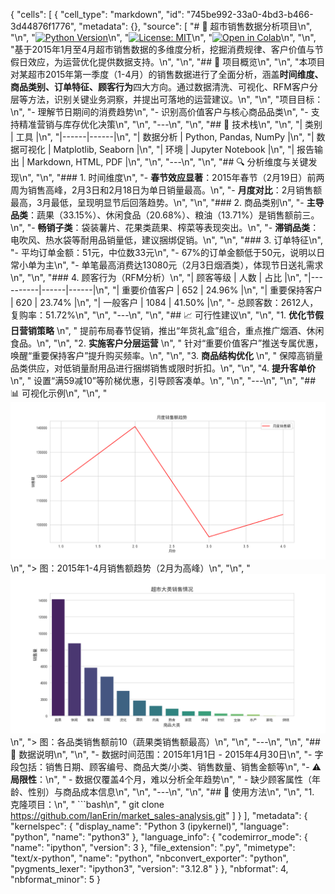 {
 "cells": [
  {
   "cell_type": "markdown",
   "id": "745be992-33a0-4bd3-b466-3d44876f1776",
   "metadata": {},
   "source": [
    "# 🏬 超市销售数据分析项目\n",
    "\n",
    "[![Python Version](https://img.shields.io/badge/python-3.8%2B-blue)](https://www.python.org/)\n",
    "[![License: MIT](https://img.shields.io/badge/License-MIT-yellow.svg)](https://opensource.org/licenses/MIT)\n",
    "[![Open in Colab](https://colab.research.google.com/assets/colab-badge.svg)](https://colab.research.google.com/github/IanErin/market_sales-analysis/)\n",
    "\n",
    "基于2015年1月至4月超市销售数据的多维度分析，挖掘消费规律、客户价值与节假日效应，为运营优化提供数据支持。\n",
    "\n",
    "## 📌 项目概览\n",
    "\n",
    "本项目对某超市2015年第一季度（1-4月）的销售数据进行了全面分析，涵盖**时间维度、商品类别、订单特征、顾客行为**四大方向。通过数据清洗、可视化、RFM客户分层等方法，识别关键业务洞察，并提出可落地的运营建议。\n",
    "\n",
    "项目目标：\n",
    "- 理解节日期间的消费趋势\n",
    "- 识别高价值客户与核心商品品类\n",
    "- 支持精准营销与库存优化决策\n",
    "\n",
    "---\n",
    "\n",
    "## 🧰 技术栈\n",
    "\n",
    "| 类别 | 工具 |\n",
    "|------|------|\n",
    "| 数据分析 | Python, Pandas, NumPy |\n",
    "| 数据可视化 | Matplotlib, Seaborn |\n",
    "| 环境 | Jupyter Notebook |\n",
    "| 报告输出 | Markdown, HTML, PDF |\n",
    "\n",
    "---\n",
    "\n",
    "## 🔍 分析维度与关键发现\n",
    "\n",
    "### 1. 时间维度\n",
    "- **春节效应显著**：2015年春节（2月19日）前两周为销售高峰，2月3日和2月18日为单日销量最高。\n",
    "- **月度对比**：2月销售额最高，3月最低，呈现明显节后回落趋势。\n",
    "\n",
    "### 2. 商品类别\n",
    "- **主导品类**：蔬果（33.15%）、休闲食品（20.68%）、粮油（13.71%）是销售额前三。\n",
    "- **畅销子类**：袋装薯片、花果类蔬果、榨菜等表现突出。\n",
    "- **滞销品类**：电吹风、热水袋等耐用品销量低，建议捆绑促销。\n",
    "\n",
    "### 3. 订单特征\n",
    "- 平均订单金额：51元，中位数33元\n",
    "- 67%的订单金额低于50元，说明以日常小单为主\n",
    "- 单笔最高消费达13080元（2月3日烟酒类），体现节日送礼需求\n",
    "\n",
    "### 4. 顾客行为（RFM分析）\n",
    "| 顾客等级 | 人数 | 占比 |\n",
    "|----------|------|------|\n",
    "| 重要价值客户 | 652 | 24.96% |\n",
    "| 重要保持客户 | 620 | 23.74% |\n",
    "| 一般客户 | 1084 | 41.50% |\n",
    "- 总顾客数：2612人，复购率：51.72%\n",
    "\n",
    "---\n",
    "\n",
    "## 📈 可行性建议\n",
    "\n",
    "1. **优化节假日营销策略**  \n",
    "   提前布局春节促销，推出“年货礼盒”组合，重点推广烟酒、休闲食品。\n",
    "\n",
    "2. **实施客户分层运营**  \n",
    "   针对“重要价值客户”推送专属优惠，唤醒“重要保持客户”提升购买频率。\n",
    "\n",
    "3. **商品结构优化**  \n",
    "   保障高销量品类供应，对低销量耐用品进行捆绑销售或限时折扣。\n",
    "\n",
    "4. **提升客单价**  \n",
    "   设置“满59减10”等阶梯优惠，引导顾客凑单。\n",
    "\n",
    "---\n",
    "\n",
    "## 📊 可视化示例\n",
    "\n",
    "![销售额月度趋势](output/charts/monthly_sales.png)\n",
    "> 图：2015年1-4月销售额趋势（2月为高峰）\n",
    "\n",
    "![品类销售额占比](output/charts/category_bar.png)\n",
    "> 图：各品类销售额前10（蔬果类销售额最高）\n",
    "\n",
    "---\n",
    "\n",
    "## 📎 数据说明\n",
    "\n",
    "- 数据时间范围：2015年1月1日 - 2015年4月30日\n",
    "- 字段包括：销售日期、顾客编号、商品大类/小类、销售数量、销售金额等\n",
    "- ⚠️ **局限性**：\n",
    "  - 数据仅覆盖4个月，难以分析全年趋势\n",
    "  - 缺少顾客属性（年龄、性别）与商品成本信息\n",
    "\n",
    "---\n",
    "\n",
    "## 🚀 使用方法\n",
    "\n",
    "1. 克隆项目：\n",
    "   ```bash\n",
    "   git clone https://github.com/IanErin/market_sales-analysis.git"
   ]
  }
 ],
 "metadata": {
  "kernelspec": {
   "display_name": "Python 3 (ipykernel)",
   "language": "python",
   "name": "python3"
  },
  "language_info": {
   "codemirror_mode": {
    "name": "ipython",
    "version": 3
   },
   "file_extension": ".py",
   "mimetype": "text/x-python",
   "name": "python",
   "nbconvert_exporter": "python",
   "pygments_lexer": "ipython3",
   "version": "3.12.8"
  }
 },
 "nbformat": 4,
 "nbformat_minor": 5
}
